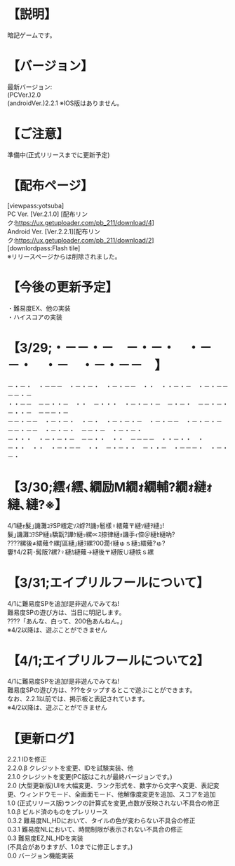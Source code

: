 # 【説明】
暗記ゲームです。
# 【バージョン】
最新バージョン:  
(PCVer.)2.0  
(androidVer.)2.2.1 
※IOS版はありません。
# 【ご注意】
準備中(正式リリースまでに更新予定)
# 【配布ページ】
[viewpass:yotsuba]  
PC Ver. [Ver.2.1.0] [配布リンク:https://ux.getuploader.com/pb_211/download/4]  
Android Ver. [Ver.2.2.1][配布リンク:https://ux.getuploader.com/pb_211/download/2]  
[downlordpass:Flash tile]  
※リリースページからは削除されました。  
# 【今後の更新予定】
・難易度EX、他の実装  
・ハイスコアの実装
# 【3/29;・－－・－　－・－・　・－－・　・－　・－・－－　】
－・－・　・－－－　・－・－・　・－・－－　・・　・・－・－　・－・－－　－－・－  
・・－－　－－・・－　・・　－・・・　・－・－・－　－・－・　－－・－・　－・・－　－－－・－  
－－・－－　・－・－・　・－・　・－・－・－　・－・－－　・－・－・－　－－・－－　・－・－・　－－・－　・－・－・  
－・・・　・－・－・－　－－・・　・・　－－－－　・・－・・　・－・・　・・　・－・－－　・・　－・－・・　－・・－　・－－－・　・－・－・　
# 【3/30;繧ｨ繧､繝励Μ繝ｫ繝輔?繝ｫ縺ｫ縺､縺?※】
4/1縺ｫ髮｣譏灘ｺｦSP繧定ｿｽ蜉?!譏ｯ髱樣♀繧薙〒縺ｿ縺ｦ縺ｭ!  
髮｣譏灘ｺｦSP縺ｮ驕翫?譁ｹ縺ｯ縲∝ｽ捺律縺ｫ譏手ｨ倥＠縺ｾ縺吶?  
????縲後≠繧薙↑縲∫區縺｣縺ｦ縲?00濶ｲ縺ゅｓ縺ｭ繧薙?ゅ?  
窶ｻ4/2莉･髯阪?縲?♀縺ｶ縺薙→縺後〒縺阪∪縺帙ｓ縲  
# 【3/31;エイプリルフールについて】
4/1に難易度SPを追加!是非遊んでみてね!  
難易度SPの遊び方は、当日に明記します。  
????「あんな、白って、200色あんねん。」  
※4/2以降は、遊ぶことができません
# 【4/1;エイプリルフールについて2】
4/1に難易度SPを追加!是非遊んでみてね!  
難易度SPの遊び方は、???をタップするとこで遊ぶことができます。  
なお、2.2.1以前では、掲示板と表記されています。  
※4/2以降は、遊ぶことができません  
# 【更新ログ】
2.2.1 IDを修正  
2.2.0.β クレジットを変更、IDを試験実装、他  
2.1.0 クレジットを変更(PC版はこれが最終バージョンです。)  
2.0 (大型更新版)UIを大幅変更、ランク形式を、数字から文字へ変更、表記変更、ウィンドウモード、全画面モード、他解像度変更を追加、スコアを追加  
1.0 (正式リリース版)ランクの計算式を変更,点数が反映されない不具合の修正  
1.0.β ビルド済のものをプレリリース  
0.3.2 難易度NL,HDにおいて、タイルの色が変わらない不具合の修正  
0.3.1 難易度NLにおいて、時間制限が表示されない不具合の修正  
0.3 難易度EZ,NL,HDを実装  
(不具合がありますが、1.0までに修正します。)   
0.0 バージョン機能実装

